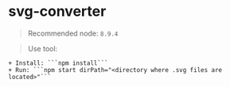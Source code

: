 # svg-converter
> Recommended node: ```8.9.4```

> Use tool: 

    + Install: ```npm install```
    + Run: ```npm start dirPath="<directory where .svg files are located>"```
